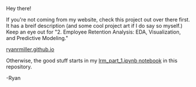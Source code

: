 Hey there!

If you're not coming from my website, check this project out over there first. It has a breif description (and some cool project art if I do say so myself.) Keep an eye out for "2. Employee Retention Analysis: EDA, Visualization, and Predictive Modeling."

[ryanrmiller.github.io](ryanrmiller.github.io)

Otherwise, the good stuff starts in my [lrm_part_1.ipynb notebook](https://github.com/ryanrmiller/Employee_Retention_Analysis/blob/main/lrm_part_1.ipynb) in this repository. 

-Ryan
